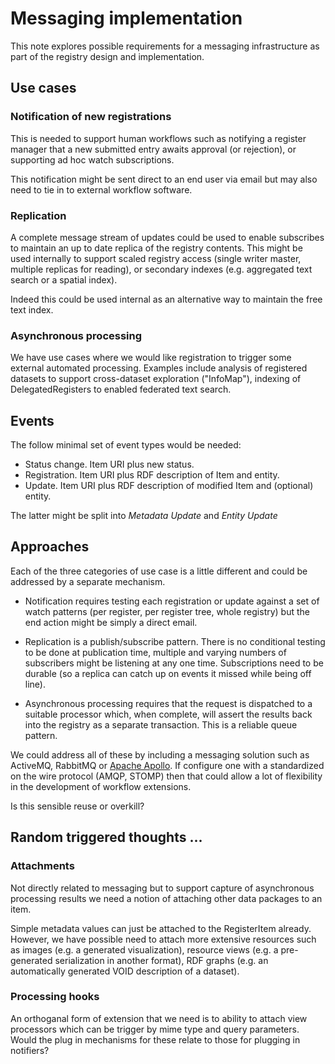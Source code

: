 # Messaging implementation

This note explores possible requirements for a messaging infrastructure as part of the registry design and implementation.

## Use cases

### Notification of new registrations

This is needed to support human workflows such as notifying a register manager that a new submitted entry awaits approval (or rejection), or supporting ad hoc watch subscriptions.

This notification might be sent direct to an end user via email but may also need to tie in to external workflow software.

### Replication

A complete message stream of updates could be used to enable subscribes to maintain an up to date replica of the registry contents. This might be used internally to support scaled registry access (single writer master, multiple replicas for reading), or secondary indexes (e.g. aggregated text search or a spatial index).

Indeed this could be used internal as an alternative way to maintain the free text index.

### Asynchronous processing

We have use cases where we would like registration to trigger some external automated processing. Examples include analysis of registered datasets to support cross-dataset exploration ("InfoMap"), indexing of DelegatedRegisters to enabled federated text search.

## Events

The follow minimal set of event types would be needed:

   * Status change. Item URI plus new status.
   * Registration. Item URI plus RDF description of Item and entity.
   * Update. Item URI plus RDF description of modified Item and (optional) entity.

The latter might be split into _Metadata Update_ and _Entity Update_

## Approaches

Each of the three categories of use case is a little different and could be addressed by a separate mechanism.

   * Notification requires testing each registration or update against a set of watch patterns (per register, per register tree, whole registry) but the end action might be simply a direct email.

   * Replication is a publish/subscribe pattern. There is no conditional testing to be done at publication time, multiple and varying numbers of subscribers might be listening at any one time. Subscriptions need to be durable (so a replica can catch up on events it missed while being off line).

   * Asynchronous processing requires that the request is dispatched to a suitable processor which, when complete, will assert the results back into the registry as a separate transaction. This is a reliable queue pattern.

We could address all of these by including a messaging solution such as ActiveMQ, RabbitMQ or [Apache Apollo](http://activemq.apache.org/apollo/index.html). If configure one with a standardized on the wire protocol (AMQP, STOMP) then that could allow a lot of flexibility in the development of workflow extensions.

Is this sensible reuse or overkill?

## Random triggered thoughts ...

### Attachments

Not directly related to messaging but to support capture of asynchronous processing results we need a notion of attaching other data packages to an item.

Simple metadata values can just be attached to the RegisterItem already. However, we have possible need to attach more extensive resources such as images (e.g. a generated visualization), resource views (e.g. a pre-generated serialization in another format), RDF graphs (e.g. an automatically generated VOID description of a dataset).

### Processing hooks

An orthoganal form of extension that we need is to ability to attach view processors which can be trigger by mime type and query parameters. Would the plug in mechanisms for these relate to those for plugging in notifiers?

